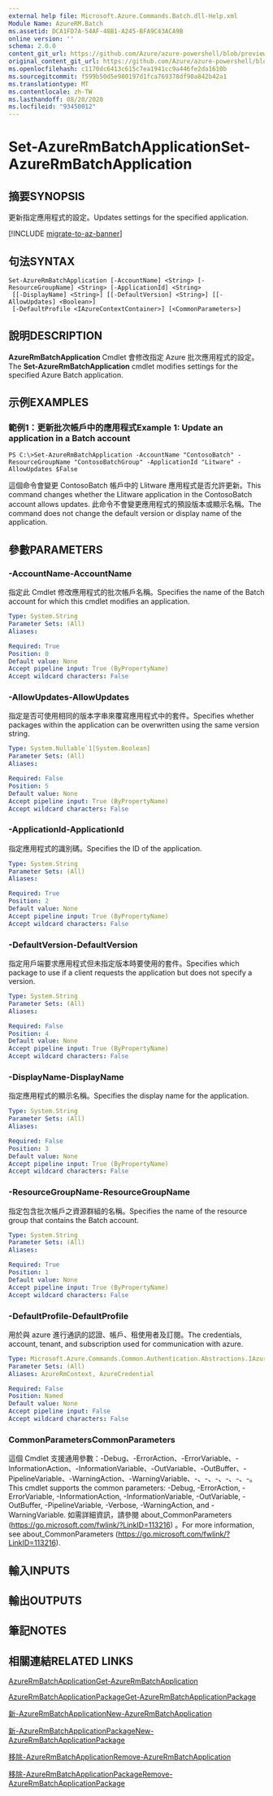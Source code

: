 ```yaml
---
external help file: Microsoft.Azure.Commands.Batch.dll-Help.xml
Module Name: AzureRM.Batch
ms.assetid: DCA1FD7A-54AF-48B1-A245-BFA9C43ACA9B
online version: ''
schema: 2.0.0
content_git_url: https://github.com/Azure/azure-powershell/blob/preview/src/ResourceManager/AzureBatch/Commands.Batch/help/Set-AzureRmBatchApplication.md
original_content_git_url: https://github.com/Azure/azure-powershell/blob/preview/src/ResourceManager/AzureBatch/Commands.Batch/help/Set-AzureRmBatchApplication.md
ms.openlocfilehash: c1170dc6413c615c7ea1941cc9a446fe2da1610b
ms.sourcegitcommit: f599b50d5e980197d1fca769378df90a842b42a1
ms.translationtype: MT
ms.contentlocale: zh-TW
ms.lasthandoff: 08/20/2020
ms.locfileid: "93450012"
---
```

# <span data-ttu-id="8dcd2-101">Set-AzureRmBatchApplication</span><span class="sxs-lookup"><span data-stu-id="8dcd2-101">Set-AzureRmBatchApplication</span></span>

## <span data-ttu-id="8dcd2-102">摘要</span><span class="sxs-lookup"><span data-stu-id="8dcd2-102">SYNOPSIS</span></span>
<span data-ttu-id="8dcd2-103">更新指定應用程式的設定。</span><span class="sxs-lookup"><span data-stu-id="8dcd2-103">Updates settings for the specified application.</span></span>

[!INCLUDE [migrate-to-az-banner](../../includes/migrate-to-az-banner.md)]

## <span data-ttu-id="8dcd2-104">句法</span><span class="sxs-lookup"><span data-stu-id="8dcd2-104">SYNTAX</span></span>

```
Set-AzureRmBatchApplication [-AccountName] <String> [-ResourceGroupName] <String> [-ApplicationId] <String>
 [[-DisplayName] <String>] [[-DefaultVersion] <String>] [[-AllowUpdates] <Boolean>]
 [-DefaultProfile <IAzureContextContainer>] [<CommonParameters>]
```

## <span data-ttu-id="8dcd2-105">說明</span><span class="sxs-lookup"><span data-stu-id="8dcd2-105">DESCRIPTION</span></span>
<span data-ttu-id="8dcd2-106">**AzureRmBatchApplication** Cmdlet 會修改指定 Azure 批次應用程式的設定。</span><span class="sxs-lookup"><span data-stu-id="8dcd2-106">The **Set-AzureRmBatchApplication** cmdlet modifies settings for the specified Azure Batch application.</span></span>

## <span data-ttu-id="8dcd2-107">示例</span><span class="sxs-lookup"><span data-stu-id="8dcd2-107">EXAMPLES</span></span>

### <span data-ttu-id="8dcd2-108">範例1：更新批次帳戶中的應用程式</span><span class="sxs-lookup"><span data-stu-id="8dcd2-108">Example 1: Update an application in a Batch account</span></span>
```
PS C:\>Set-AzureRmBatchApplication -AccountName "ContosoBatch" -ResourceGroupName "ContosoBatchGroup" -ApplicationId "Litware" -AllowUpdates $False
```

<span data-ttu-id="8dcd2-109">這個命令會變更 ContosoBatch 帳戶中的 Llitware 應用程式是否允許更新。</span><span class="sxs-lookup"><span data-stu-id="8dcd2-109">This command changes whether the Llitware application in the ContosoBatch account allows updates.</span></span>
<span data-ttu-id="8dcd2-110">此命令不會變更應用程式的預設版本或顯示名稱。</span><span class="sxs-lookup"><span data-stu-id="8dcd2-110">The command does not change the default version or display name of the application.</span></span>

## <span data-ttu-id="8dcd2-111">參數</span><span class="sxs-lookup"><span data-stu-id="8dcd2-111">PARAMETERS</span></span>

### <span data-ttu-id="8dcd2-112">-AccountName</span><span class="sxs-lookup"><span data-stu-id="8dcd2-112">-AccountName</span></span>
<span data-ttu-id="8dcd2-113">指定此 Cmdlet 修改應用程式的批次帳戶名稱。</span><span class="sxs-lookup"><span data-stu-id="8dcd2-113">Specifies the name of the Batch account for which this cmdlet modifies an application.</span></span>

```yaml
Type: System.String
Parameter Sets: (All)
Aliases: 

Required: True
Position: 0
Default value: None
Accept pipeline input: True (ByPropertyName)
Accept wildcard characters: False
```

### <span data-ttu-id="8dcd2-114">-AllowUpdates</span><span class="sxs-lookup"><span data-stu-id="8dcd2-114">-AllowUpdates</span></span>
<span data-ttu-id="8dcd2-115">指定是否可使用相同的版本字串來覆寫應用程式中的套件。</span><span class="sxs-lookup"><span data-stu-id="8dcd2-115">Specifies whether packages within the application can be overwritten using the same version string.</span></span>

```yaml
Type: System.Nullable`1[System.Boolean]
Parameter Sets: (All)
Aliases: 

Required: False
Position: 5
Default value: None
Accept pipeline input: True (ByPropertyName)
Accept wildcard characters: False
```

### <span data-ttu-id="8dcd2-116">-ApplicationId</span><span class="sxs-lookup"><span data-stu-id="8dcd2-116">-ApplicationId</span></span>
<span data-ttu-id="8dcd2-117">指定應用程式的識別碼。</span><span class="sxs-lookup"><span data-stu-id="8dcd2-117">Specifies the ID of the application.</span></span>

```yaml
Type: System.String
Parameter Sets: (All)
Aliases: 

Required: True
Position: 2
Default value: None
Accept pipeline input: True (ByPropertyName)
Accept wildcard characters: False
```

### <span data-ttu-id="8dcd2-118">-DefaultVersion</span><span class="sxs-lookup"><span data-stu-id="8dcd2-118">-DefaultVersion</span></span>
<span data-ttu-id="8dcd2-119">指定用戶端要求應用程式但未指定版本時要使用的套件。</span><span class="sxs-lookup"><span data-stu-id="8dcd2-119">Specifies which package to use if a client requests the application but does not specify a version.</span></span>

```yaml
Type: System.String
Parameter Sets: (All)
Aliases: 

Required: False
Position: 4
Default value: None
Accept pipeline input: True (ByPropertyName)
Accept wildcard characters: False
```

### <span data-ttu-id="8dcd2-120">-DisplayName</span><span class="sxs-lookup"><span data-stu-id="8dcd2-120">-DisplayName</span></span>
<span data-ttu-id="8dcd2-121">指定應用程式的顯示名稱。</span><span class="sxs-lookup"><span data-stu-id="8dcd2-121">Specifies the display name for the application.</span></span>

```yaml
Type: System.String
Parameter Sets: (All)
Aliases: 

Required: False
Position: 3
Default value: None
Accept pipeline input: True (ByPropertyName)
Accept wildcard characters: False
```

### <span data-ttu-id="8dcd2-122">-ResourceGroupName</span><span class="sxs-lookup"><span data-stu-id="8dcd2-122">-ResourceGroupName</span></span>
<span data-ttu-id="8dcd2-123">指定包含批次帳戶之資源群組的名稱。</span><span class="sxs-lookup"><span data-stu-id="8dcd2-123">Specifies the name of the resource group that contains the Batch account.</span></span>

```yaml
Type: System.String
Parameter Sets: (All)
Aliases: 

Required: True
Position: 1
Default value: None
Accept pipeline input: True (ByPropertyName)
Accept wildcard characters: False
```

### <span data-ttu-id="8dcd2-124">-DefaultProfile</span><span class="sxs-lookup"><span data-stu-id="8dcd2-124">-DefaultProfile</span></span>
<span data-ttu-id="8dcd2-125">用於與 azure 進行通訊的認證、帳戶、租使用者及訂閱。</span><span class="sxs-lookup"><span data-stu-id="8dcd2-125">The credentials, account, tenant, and subscription used for communication with azure.</span></span>

```yaml
Type: Microsoft.Azure.Commands.Common.Authentication.Abstractions.IAzureContextContainer
Parameter Sets: (All)
Aliases: AzureRmContext, AzureCredential

Required: False
Position: Named
Default value: None
Accept pipeline input: False
Accept wildcard characters: False
```

### <span data-ttu-id="8dcd2-126">CommonParameters</span><span class="sxs-lookup"><span data-stu-id="8dcd2-126">CommonParameters</span></span>
<span data-ttu-id="8dcd2-127">這個 Cmdlet 支援通用參數：-Debug、-ErrorAction、-ErrorVariable、-InformationAction、-InformationVariable、-OutVariable、-OutBuffer、-PipelineVariable、-WarningAction、-WarningVariable、-、-、-、-、-、-。</span><span class="sxs-lookup"><span data-stu-id="8dcd2-127">This cmdlet supports the common parameters: -Debug, -ErrorAction, -ErrorVariable, -InformationAction, -InformationVariable, -OutVariable, -OutBuffer, -PipelineVariable, -Verbose, -WarningAction, and -WarningVariable.</span></span> <span data-ttu-id="8dcd2-128">如需詳細資訊，請參閱 about_CommonParameters (https://go.microsoft.com/fwlink/?LinkID=113216) 。</span><span class="sxs-lookup"><span data-stu-id="8dcd2-128">For more information, see about_CommonParameters (https://go.microsoft.com/fwlink/?LinkID=113216).</span></span>

## <span data-ttu-id="8dcd2-129">輸入</span><span class="sxs-lookup"><span data-stu-id="8dcd2-129">INPUTS</span></span>

## <span data-ttu-id="8dcd2-130">輸出</span><span class="sxs-lookup"><span data-stu-id="8dcd2-130">OUTPUTS</span></span>

## <span data-ttu-id="8dcd2-131">筆記</span><span class="sxs-lookup"><span data-stu-id="8dcd2-131">NOTES</span></span>

## <span data-ttu-id="8dcd2-132">相關連結</span><span class="sxs-lookup"><span data-stu-id="8dcd2-132">RELATED LINKS</span></span>

[<span data-ttu-id="8dcd2-133">AzureRmBatchApplication</span><span class="sxs-lookup"><span data-stu-id="8dcd2-133">Get-AzureRmBatchApplication</span></span>](./Get-AzureRmBatchApplication.md)

[<span data-ttu-id="8dcd2-134">AzureRmBatchApplicationPackage</span><span class="sxs-lookup"><span data-stu-id="8dcd2-134">Get-AzureRmBatchApplicationPackage</span></span>](./Get-AzureRmBatchApplicationPackage.md)

[<span data-ttu-id="8dcd2-135">新-AzureRmBatchApplication</span><span class="sxs-lookup"><span data-stu-id="8dcd2-135">New-AzureRmBatchApplication</span></span>](./New-AzureRmBatchApplication.md)

[<span data-ttu-id="8dcd2-136">新-AzureRmBatchApplicationPackage</span><span class="sxs-lookup"><span data-stu-id="8dcd2-136">New-AzureRmBatchApplicationPackage</span></span>](./New-AzureRmBatchApplicationPackage.md)

[<span data-ttu-id="8dcd2-137">移除-AzureRmBatchApplication</span><span class="sxs-lookup"><span data-stu-id="8dcd2-137">Remove-AzureRmBatchApplication</span></span>](./Remove-AzureRmBatchApplication.md)

[<span data-ttu-id="8dcd2-138">移除-AzureRmBatchApplicationPackage</span><span class="sxs-lookup"><span data-stu-id="8dcd2-138">Remove-AzureRmBatchApplicationPackage</span></span>](./Remove-AzureRmBatchApplicationPackage.md)


